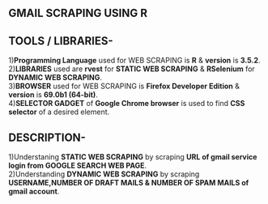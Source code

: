 ## GMAIL SCRAPING USING R

## TOOLS / LIBRARIES- 
1)**Programming Language** used for WEB SCRAPING is **R** & **version** is **3.5.2**.    
2)**LIBRARIES** used are **rvest** for **STATIC WEB SCRAPING** & **RSelenium** for **DYNAMIC WEB SCRAPING**.  
3)**BROWSER** used for WEB SCRAPING is **Firefox Developer Edition** & **version** is **69.0b1 (64-bit)**.   
4)**SELECTOR GADGET** of **Google Chrome browser** is used to find **CSS selector** of a desired element.  

## DESCRIPTION-  
1)Understaning **STATIC WEB SCRAPING** by scraping **URL of gmail service login from GOOGLE SEARCH WEB PAGE**.  
2)Understanding **DYNAMIC WEB SCRAPING** by scraping **USERNAME,NUMBER OF DRAFT MAILS & NUMBER OF SPAM MAILS of gmail account**.
